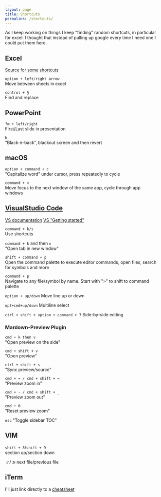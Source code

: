 ```yaml
---
layout: page
title: Shortcuts
permalink: /shortcuts/
---
```


As I keep working on things I keep "finding" random shortcuts, in particular for excel. I thought that instead of pulling up google every time I need one I could put them here.

## Excel
[Source for some shortcuts](https://exceljet.net/keyboard-shortcuts)

`option + left/right arrow`  
Move between sheets in excel

`control + §`  
Find and replace

## PowerPoint
`fm + left/right`  
First/Last slide in presentation

`b`  
"Black-n-back", blackout screen and then revert

## macOS
`option + command + c`  
"Capitalize word" under cursor, press repeatedly to cycle

`command + <`  
Move focus to the next window of the same app, cycle through app windows

## [VisualStudio Code](https://code.visualstudio.com/)
[VS documentation](https://code.visualstudio.com/docs/)
[VS "Getting started"](https://code.visualstudio.com/docs/introvideos/basics)

`command + k/s`  
Use shortcuts

`command + k` and then `o`  
"Open tab in new window"  

`shift + command + p`  
Open the command palette to execute editor commands, open files, search for symbols and more  

`command + p`  
Navigate to any file/symbol by name. Start with ">" to shift to command palette  

`option + up/down`
Move line up or down

`opt+cmd+up/down`
Multiline select

`ctrl + shift + option + command + 7`
Side-by-side editing

### Mardown-Preview Plugin
`cmd + k then v`  
"Open preview on the side"  

`cmd + shift + v`  
"Open preview"  

`ctrl + shift + s`  
"Sync preview/source"  

`cmd + = / cmd + shift + =`  
"Preview zoom in"  

`cmd + - / cmd + shift + _`  
"Preview zoom out"  

`cmd + 0`  
"Reset preview zoom"

`esc`
"Toggle sidebar TOC"
  

## VIM
`shift + 8`/`shift + 9`  
section up/section down

`:n`/`:N`
next file/previous file

## iTerm
I'll just link directly to a [cheatsheet](https://gist.github.com/squarism/ae3613daf5c01a98ba3a)
